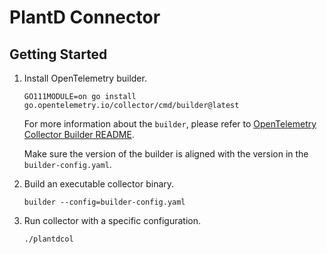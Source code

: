 # PlantD Connector

## Getting Started

1. Install OpenTelemetry builder.

   ```shell
   GO111MODULE=on go install go.opentelemetry.io/collector/cmd/builder@latest
   ```

   For more information about the `builder`, please refer to [OpenTelemetry Collector Builder README](https://github.com/open-telemetry/opentelemetry-collector/tree/main/cmd/builder#opentelemetry-collector-builder-ocb).

   Make sure the version of the builder is aligned with the version in the `builder-config.yaml`.

2. Build an executable collector binary.

   ```
   builder --config=builder-config.yaml
   ```

3. Run collector with a specific configuration.

   ```
   ./plantdcol
   ```

   